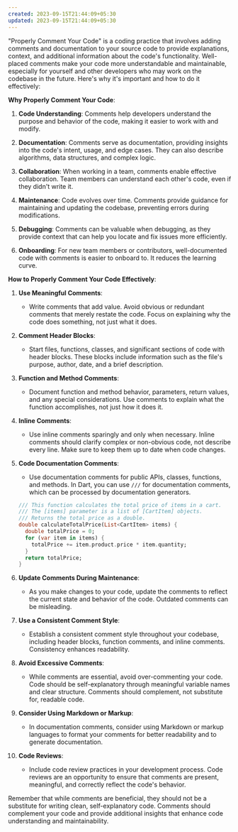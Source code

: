 ```yaml
---
created: 2023-09-15T21:44:09+05:30
updated: 2023-09-15T21:44:09+05:30
---
```

"Properly Comment Your Code" is a coding practice that involves adding comments and documentation to your source code to provide explanations, context, and additional information about the code's functionality. Well-placed comments make your code more understandable and maintainable, especially for yourself and other developers who may work on the codebase in the future. Here's why it's important and how to do it effectively:

**Why Properly Comment Your Code**:

1. **Code Understanding**: Comments help developers understand the purpose and behavior of the code, making it easier to work with and modify.

2. **Documentation**: Comments serve as documentation, providing insights into the code's intent, usage, and edge cases. They can also describe algorithms, data structures, and complex logic.

3. **Collaboration**: When working in a team, comments enable effective collaboration. Team members can understand each other's code, even if they didn't write it.

4. **Maintenance**: Code evolves over time. Comments provide guidance for maintaining and updating the codebase, preventing errors during modifications.

5. **Debugging**: Comments can be valuable when debugging, as they provide context that can help you locate and fix issues more efficiently.

6. **Onboarding**: For new team members or contributors, well-documented code with comments is easier to onboard to. It reduces the learning curve.

**How to Properly Comment Your Code Effectively**:

1. **Use Meaningful Comments**:
   - Write comments that add value. Avoid obvious or redundant comments that merely restate the code. Focus on explaining why the code does something, not just what it does.

2. **Comment Header Blocks**:
   - Start files, functions, classes, and significant sections of code with header blocks. These blocks include information such as the file's purpose, author, date, and a brief description.

3. **Function and Method Comments**:
   - Document function and method behavior, parameters, return values, and any special considerations. Use comments to explain what the function accomplishes, not just how it does it.

4. **Inline Comments**:
   - Use inline comments sparingly and only when necessary. Inline comments should clarify complex or non-obvious code, not describe every line. Make sure to keep them up to date when code changes.

5. **Code Documentation Comments**:
   - Use documentation comments for public APIs, classes, functions, and methods. In Dart, you can use `///` for documentation comments, which can be processed by documentation generators.

   ```dart
   /// This function calculates the total price of items in a cart.
   /// The [items] parameter is a list of [CartItem] objects.
   /// Returns the total price as a double.
   double calculateTotalPrice(List<CartItem> items) {
     double totalPrice = 0;
     for (var item in items) {
       totalPrice += item.product.price * item.quantity;
     }
     return totalPrice;
   }
   ```

6. **Update Comments During Maintenance**:
   - As you make changes to your code, update the comments to reflect the current state and behavior of the code. Outdated comments can be misleading.

7. **Use a Consistent Comment Style**:
   - Establish a consistent comment style throughout your codebase, including header blocks, function comments, and inline comments. Consistency enhances readability.

8. **Avoid Excessive Comments**:
   - While comments are essential, avoid over-commenting your code. Code should be self-explanatory through meaningful variable names and clear structure. Comments should complement, not substitute for, readable code.

9. **Consider Using Markdown or Markup**: 
   - In documentation comments, consider using Markdown or markup languages to format your comments for better readability and to generate documentation.

10. **Code Reviews**:
    - Include code review practices in your development process. Code reviews are an opportunity to ensure that comments are present, meaningful, and correctly reflect the code's behavior.

Remember that while comments are beneficial, they should not be a substitute for writing clean, self-explanatory code. Comments should complement your code and provide additional insights that enhance code understanding and maintainability.
